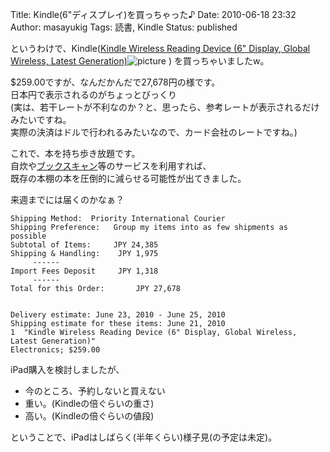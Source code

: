 Title: Kindle(6"ディスプレイ)を買っちゃった♪
Date: 2010-06-18 23:32
Author: masayukig
Tags: 読書, Kindle
Status: published

というわけで、Kindle([Kindle Wireless Reading Device (6" Display, Global
Wireless, Latest
Generation)](http://www.amazon.com/gp/product/B0015T963C?ie=UTF8&tag=pcorktamophbl-20&linkCode=as2&camp=1789&creative=9325&creativeASIN=B0015T963C)![picture](http://www.assoc-amazon.com/e/ir?t=pcorktamophbl-20&l=as2&o=1&a=B0015T963C)
) を買っちゃいましたw。

\$259.00ですが、なんだかんだで27,678円の様です。  
日本円で表示されるのがちょっとびっくり  
(実は、若干レートが不利なのか？と、思ったら、参考レートが表示されるだけみたいですね。  
実際の決済はドルで行われるみたいなので、カード会社のレートですね。)

これで、本を持ち歩き放題です。  
自炊や[ブックスキャン](http://www.bookscan.co.jp/)等のサービスを利用すれば、  
既存の本棚の本を圧倒的に減らせる可能性が出てきました。

来週までには届くのかなぁ？

    Shipping Method:  Priority International Courier
    Shipping Preference:   Group my items into as few shipments as possible
    Subtotal of Items:     JPY 24,385
    Shipping & Handling:    JPY 1,975
         ------
    Import Fees Deposit     JPY 1,318
         ------
    Total for this Order:       JPY 27,678

     
    Delivery estimate: June 23, 2010 - June 25, 2010
    Shipping estimate for these items: June 21, 2010
    1  "Kindle Wireless Reading Device (6" Display, Global Wireless, Latest Generation)"
    Electronics; $259.00

iPad購入を検討しましたが、

-   今のところ、予約しないと買えない
-   重い。(Kindleの倍ぐらいの重さ)
-   高い。(Kindleの倍ぐらいの値段)

ということで、iPadはしばらく(半年くらい)様子見(の予定は未定)。
